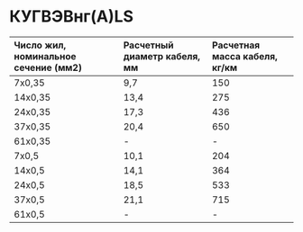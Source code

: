 # КУГВЭВнг(А)LS

|  Число жил, номинальное сечение (мм2)   | Расчетный диаметр кабеля, мм   | Расчетная масса кабеля, кг/км   |
|:----------------------------------------|:-------------------------------|:--------------------------------|
| 7х0,35                                  | 9,7                            | 150                             |
| 14х0,35                                 | 13,4                           | 275                             |
| 24х0,35                                 | 17,3                           | 436                             |
| 37х0,35                                 | 20,4                           | 650                             |
| 61х0,35                                 | -                              | -                               |
| 7х0,5                                   | 10,1                           | 204                             |
| 14х0,5                                  | 14,1                           | 364                             |
| 24х0,5                                  | 18,5                           | 533                             |
| 37х0,5                                  | 21,1                           | 715                             |
| 61х0,5                                  | -                              | -                               |